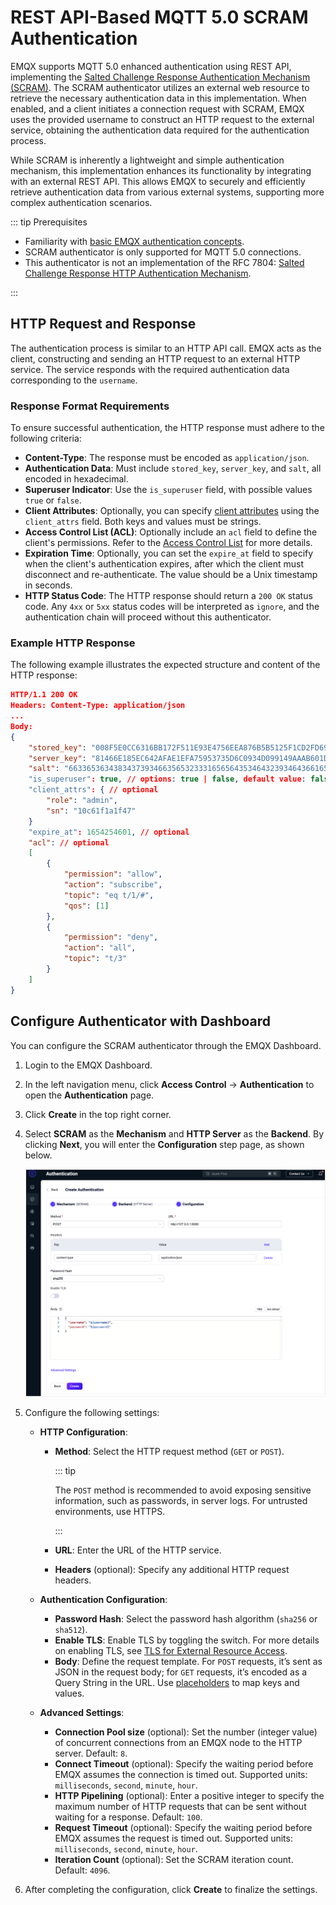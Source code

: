 # REST API-Based MQTT 5.0 SCRAM Authentication

EMQX supports MQTT 5.0 enhanced authentication using REST API, implementing the [Salted Challenge Response Authentication Mechanism (SCRAM)](https://en.wikipedia.org/wiki/Salted_Challenge_Response_Authentication_Mechanism). The SCRAM authenticator utilizes an external web resource to retrieve the necessary authentication data in this implementation. When enabled, and a client initiates a connection request with SCRAM, EMQX uses the provided username to construct an HTTP request to the external service, obtaining the authentication data required for the authentication process.

While SCRAM is inherently a lightweight and simple authentication mechanism, this implementation enhances its functionality by integrating with an external REST API. This allows EMQX to securely and efficiently retrieve authentication data from various external systems, supporting more complex authentication scenarios.

::: tip Prerequisites

- Familiarity with [basic EMQX authentication concepts](./authn.md).
- SCRAM authenticator is only supported for MQTT 5.0 connections.
- This authenticator is not an implementation of the RFC 7804: [Salted Challenge Response HTTP Authentication Mechanism](https://datatracker.ietf.org/doc/html/rfc7804). 

:::

## HTTP Request and Response

The authentication process is similar to an HTTP API call. EMQX acts as the client, constructing and sending an HTTP request to an external HTTP service. The service responds with the required authentication data corresponding to the `username`.

### Response Format Requirements

To ensure successful authentication, the HTTP response must adhere to the following criteria:

- **Content-Type**: The response must be encoded as `application/json`.
- **Authentication Data**: Must include `stored_key`, `server_key`, and `salt`, all encoded in hexadecimal.
- **Superuser Indicator**: Use the `is_superuser` field, with possible values `true` or `false`.
- **Client Attributes**: Optionally, you can specify [client attributes](../../client-attributes/client-attributes.md) using the `client_attrs` field. Both keys and values must be strings.
- **Access Control List (ACL)**: Optionally include an `acl` field to define the client's permissions. Refer to the [Access Control List](./jwt.md#access-control-list-optional) for more details.
- **Expiration Time**: Optionally, you can set the `expire_at` field to specify when the client's authentication expires, after which the client must disconnect and re-authenticate. The value should be a Unix timestamp in seconds.
- **HTTP Status Code**: The HTTP response should return a `200 OK` status code. Any `4xx` or `5xx` status codes will be interpreted as `ignore`, and the authentication chain will proceed without this authenticator.

### Example HTTP Response

The following example illustrates the expected structure and content of the HTTP response:

```json
HTTP/1.1 200 OK
Headers: Content-Type: application/json
...
Body:
{
    "stored_key": "008F5E0CC6316BB172F511E93E4756EEA876B5B5125F1CD2FD69A2C30F9A0D73",
    "server_key": "81466E185EC642AFAE1EFA75953735D6C0934D099149AAAB601D59F8F8162580",
    "salt": "6633653634383437393466356532333165656435346432393464366165393137"
    "is_superuser": true, // options: true | false, default value: false
    "client_attrs": { // optional 
        "role": "admin",
        "sn": "10c61f1a1f47"
    }
    "expire_at": 1654254601, // optional 
    "acl": // optional 
    [
        {
            "permission": "allow",
            "action": "subscribe",
            "topic": "eq t/1/#",
            "qos": [1]
        },
        {
            "permission": "deny",
            "action": "all",
            "topic": "t/3"
        }
    ]
}
```

## Configure Authenticator with Dashboard

You can configure the SCRAM authenticator through the EMQX Dashboard.

1. Login to the EMQX Dashboard.

2. In the left navigation menu, click **Access Control** -> **Authentication** to open the **Authentication** page.

3. Click **Create** in the top right corner.

4. Select **SCRAM** as the **Mechanism** and **HTTP Server** as the **Backend**. By clicking **Next**, you will enter the **Configuration** step page, as shown below.

   ![authn-scram-http](./assets/authn-scram-restapi.png)

5. Configure the following settings:

   - **HTTP Configuration**:

     - **Method**: Select the HTTP request method (`GET` or `POST`). 

       ::: tip

       The `POST` method is recommended to avoid exposing sensitive information, such as passwords, in server logs. For untrusted environments, use HTTPS. 

       :::

     - **URL**: Enter the URL of the HTTP service.

     - **Headers** (optional): Specify any additional HTTP request headers.

   - **Authentication Configuration**:

     - **Password Hash**: Select the password hash algorithm (`sha256` or `sha512`).
     - **Enable TLS**: Enable TLS by toggling the switch. For more details on enabling TLS, see [TLS for External Resource Access](../../network/overview.md#tls-for-external-resource-access).
     - **Body**: Define the request template. For `POST` requests, it’s sent as JSON in the request body; for `GET` requests, it’s encoded as a Query String in the URL. Use [placeholders](./authn.md#authentication-placeholders) to map keys and values.

   - **Advanced Settings**:

     - **Connection Pool size** (optional): Set the number (integer value) of concurrent connections from an EMQX node to the HTTP server. Default: `8`.
     - **Connect Timeout** (optional): Specify the waiting period before EMQX assumes the connection is timed out. Supported units: `milliseconds`, `second`, `minute`, `hour`.
     - **HTTP Pipelining** (optional): Enter a positive integer to specify the maximum number of HTTP requests that can be sent without waiting for a response. Default: `100`.
     - **Request Timeout** (optional): Specify the waiting period before EMQX assumes the request is timed out. Supported units: `milliseconds`, `second`, `minute`, `hour`.
     - **Iteration Count** (optional): Set the SCRAM iteration count. Default: `4096`.

6. After completing the configuration, click **Create** to finalize the settings.